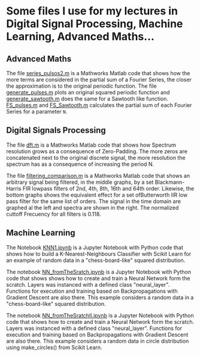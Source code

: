 # Some files I use for my lectures in Digital Signal Processing, Machine Learning, Advanced Maths...

## Advanced Maths

The file [series_pulsos2.m](https://github.com/ArnaldoMatute/Let-s-Learn/blob/master/series_pulsos2.m) is a Mathworks Matlab code that shows how the more terms are considered in the partial sum of a Fourier Series, the closer the approximation is to the original periodic function. The file [generate_pulses.m](https://github.com/ArnaldoMatute/Let-s-Learn/blob/master/generate_pulses.m) plots an original squared periodic function and [generate_sawtooth.m](https://github.com/ArnaldoMatute/Let-s-Learn/blob/master/generate_sawtooth.m) does the same for a Sawtooth like function. [FS_pulses.m](https://github.com/ArnaldoMatute/Let-s-Learn/blob/master/FS_pulse.m) and [FS_Sawtooth.m](https://github.com/ArnaldoMatute/Let-s-Learn/blob/master/FS_sawtooth.m) calculates the partial sum of each Fourier Series for a parameter `N`.   

## Digital Signals Processing 

The file [dft.m](https://github.com/ArnaldoMatute/Let-s-Learn/blob/master/dft.m) is a Mathworks Matlab code that shows how Spectrum resolution grows as a consequence of Zero-Padding. The more zeros are concatenated next to the original discrete signal, the more resolution the spectrum has as a consequence of increasing the period N.

The file [filtering_comparison.m](https://github.com/ArnaldoMatute/Let-s-Learn/blob/master/filtering_comparison.m) is a Mathworks Matlab code that shows an arbitrary signal being filtered, in the middle graphs, by a set Blackmann-Harris FIR lowpass filters of 2nd, 4th, 8th, 16th and 64th order. Likewise, the bottom graphs shows the  equivalent effect for a set ofButterworth IIR low pass filter for the same list of orders. The signal in the time domain are graphed al the left and spectra are shown in the right. The normalized cuttoff Frecuency for all filters is 0.118.  

## Machine Learning 
The Notebook [KNN1.ipynb](https://github.com/ArnaldoMatute/Let-s-Learn/blob/master/KNN1.ipynb) is a Jupyter Notebook with Python code that shows how to build a K-Nearest-Neighbours Classifier with Scikit Learn for an example of random data in a "chess-board-like" squared distribution. 

The notebook [NN_fromTheSratch.ipynb](https://github.com/ArnaldoMatute/Let-s-Learn/blob/master/NN_FromTheScratch.ipynb) is a Jupyter Notebook with Python code that shows shows how to create and train a Neural Network form the scratch. Layers was instanced with a defined class "neural_layer". Functions for execution and training based on Backpropagations with Gradient Descent are also there. This example considers a random data in a "chess-board-like" squared distribution.

The notebook [NN_fromTheSratchII.ipynb](https://github.com/ArnaldoMatute/Let-s-Learn/blob/master/NN_FromTheScratchII.ipynb) is a Jupyter Notebook with Python code that shows how to create and train a Neural Network form the scratch. Layers was instanced with a defined class "neural_layer".  Functions for execution and training based on Backpropagations with Gradient Descent are also there. This example considers a random data in circle distribution using make_circles() from Scikit Learn.
